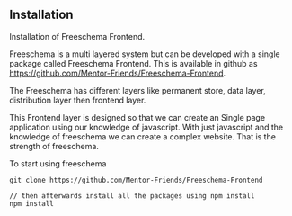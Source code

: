 ## Installation

Installation of Freeschema Frontend.



Freeschema is a multi layered system but can be developed with a single package called Freeschema Frontend. This is available in github as https://github.com/Mentor-Friends/Freeschema-Frontend.

The Freeschema has different layers like permanent store, data layer, distribution layer then frontend layer.

This Frontend layer is designed so that we can create an Single page application using our knowledge of javascript. With just javascript and the knowledge of freeschema we can create a complex website. That is the strength of freeschema.



To start using freeschema

```
git clone https://github.com/Mentor-Friends/Freeschema-Frontend 

// then afterwards install all the packages using npm install
npm install 
```